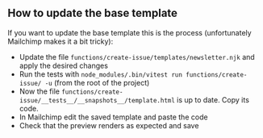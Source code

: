 ## How to update the base template

If you want to update the base template this is the process (unfortunately Mailchimp makes it a bit tricky):

- Update the file `functions/create-issue/templates/newsletter.njk` and apply the desired changes
- Run the tests with `node_modules/.bin/vitest run functions/create-issue/ -u` (from the root of the project)
- Now the file `functions/create-issue/__tests__/__snapshots__/template.html` is up to date. Copy its code.
- In Mailchimp edit the saved template and paste the code
- Check that the preview renders as expected and save
